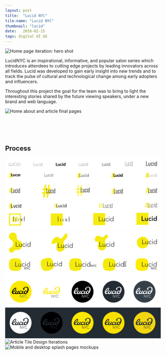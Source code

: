 ```yaml
---
layout: post
title:  "Lucid NYC"
tile-name: "Lucid NYC"
thumbnail: "lucid"
date:   2016-02-15
tags: digital UI UX
---
```


<div class="image-container"><img src="../img/lucid/hero.png" alt="Home page iteration: hero shot"/></div>

LucidNYC is an inspirational, informative, and popular salon series which introduces attendees to cutting edge projects by leading innovators across all fields. Lucid was developed to gain early insight into new trends and to track the pulse of cultural and technological change among early adopters and influencers.

Throughout this project the goal for the team was to bring to light the interesting stories shared by the future viewing speakers, under a new brand and web language.

<div class="image-container" style="margin-bottom:100px"><img src="../img/lucid/mainpages.png" alt="Home about and article final pages"/></div>

## Process

<div class="image-container"><img src="../img/lucid/brandingExploration.svg" alt="Branding iterations with different typefaces"/></div>

<div class="image-container"><img src="../img/lucid/brandingExploration2.svg" alt="Branding iterations with different shapes"/></div>

<div class="image-container"><img src="../img/lucid/colors.svg" alt="Brand color exploration"/></div>

<div class="image-container"><img src="../img/lucid/tileIterations.png" alt="Article Tile Design Iterations"/></div>

<div class="image-container"><img src="../img/lucid/splashpage.png" alt="Mobile and desktop splash pages mockups"/></div>
